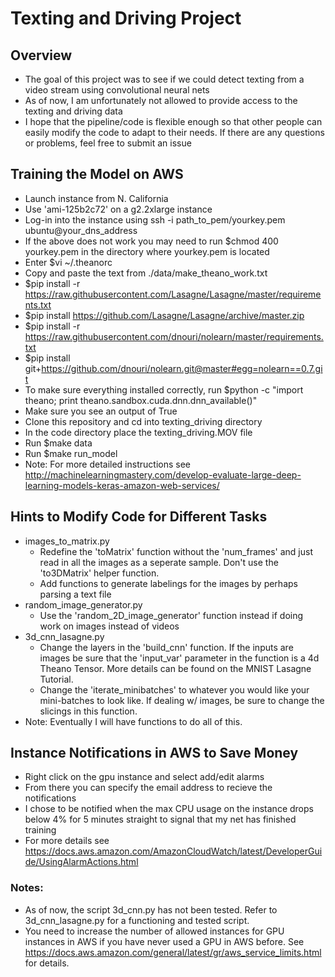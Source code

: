 
# Texting and Driving Project 

## Overview 
- The goal of this project was to see if we could detect texting from 
a video stream using convolutional neural nets
- As of now, I am unfortunately not allowed to provide access to the texting and driving data 
- I hope that the pipeline/code is flexible enough so that other people can easily modify the code to adapt to their needs. If there are any questions or problems, feel free to submit an issue

## Training the Model on AWS 

- Launch instance from N. California 
- Use 'ami-125b2c72' on a g2.2xlarge instance 
- Log-in into the instance using ssh -i path_to_pem/yourkey.pem ubuntu@your_dns_address
- If the above does not work you may need to run $chmod 400 yourkey.pem in the directory where yourkey.pem is located
- Enter $vi ~/.theanorc
- Copy and paste the text from ./data/make_theano_work.txt 
- $pip install -r https://raw.githubusercontent.com/Lasagne/Lasagne/master/requirements.txt
- $pip install https://github.com/Lasagne/Lasagne/archive/master.zip
- $pip install -r https://raw.githubusercontent.com/dnouri/nolearn/master/requirements.txt
- $pip install git+https://github.com/dnouri/nolearn.git@master#egg=nolearn==0.7.git
- To make sure everything installed correctly, run $python -c "import theano; print theano.sandbox.cuda.dnn.dnn_available()"
- Make sure you see an output of True
- Clone this repository and cd into texting_driving directory 
- In the code directory place the texting_driving.MOV file
- Run $make data 
- Run $make run_model  
- Note: For more detailed instructions see http://machinelearningmastery.com/develop-evaluate-large-deep-learning-models-keras-amazon-web-services/

## Hints to Modify Code for Different Tasks  
- images_to_matrix.py
    - Redefine the 'toMatrix' function without the 'num_frames' and just read in all the images as a seperate sample. Don't use the 'to3DMatrix' helper function. 
    - Add functions to generate labelings for the images by perhaps parsing a text file
- random_image_generator.py 
    - Use the 'random_2D_image_generator' function instead if doing work on images instead of videos 
- 3d_cnn_lasagne.py 
    - Change the layers in the 'build_cnn' function. If the inputs are images be sure that the 'input_var' parameter in the function is a 4d Theano Tensor. More details can be found on the MNIST Lasagne Tutorial.  
    - Change the 'iterate_minibatches' to whatever you would like your mini-batches to look like. If dealing w/ images, be sure to change the slicings in this function. 
- Note: Eventually I will have functions to do all of this. 

## Instance Notifications in AWS to Save Money  
- Right click on the gpu instance and select add/edit alarms
- From there you can specify the email address to recieve the notifications 
- I chose to be notified when the max CPU usage on the instance drops below 4% for 5 minutes straight to signal that my net has finished training   
- For more details see https://docs.aws.amazon.com/AmazonCloudWatch/latest/DeveloperGuide/UsingAlarmActions.html

### Notes: 
- As of now, the script 3d_cnn.py has not been tested. Refer to 3d_cnn_lasagne.py for a functioning and tested script. 
- You need to increase the number of allowed instances for GPU instances in AWS if you have never used a GPU in AWS before. See https://docs.aws.amazon.com/general/latest/gr/aws_service_limits.html for details. 

